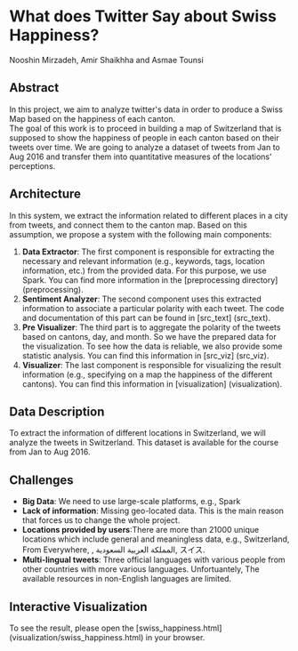 # What does Twitter Say about Swiss Happiness?
Nooshin Mirzadeh, Amir Shaikhha and Asmae Tounsi

## Abstract
In this project, we aim to analyze twitter's data in order to produce a Swiss Map based on the happiness of each canton.  
The goal of this work is to proceed in building a map of Switzerland that is supposed to show the happiness of people in each canton based on their tweets over time. We are going to analyze a dataset of tweets from Jan to Aug 2016 and transfer them into quantitative measures of the locations’ perceptions.


## Architecture
In this system, we extract the information related to different places in a city from tweets, and connect them to the canton map. Based on this assumption, we propose a system with the following main components:
  1. **Data Extractor**: The first component is responsible for extracting the necessary and relevant information (e.g., keywords, tags, location information, etc.) from the provided data. For this purpose, we use Spark. You can find more information in the [preprocessing directory] (preprocessing). 
  2. **Sentiment Analyzer**: The second component uses this extracted information to associate a particular polarity with each tweet. The code and documentation of this part can be found in [src_text] (src_text).
  3. **Pre Visualizer**: The third part is to aggregate the polarity of the tweets based on cantons, day, and month. So we have the prepared data for the visualization. To see how the data is reliable, we also provide some statistic analysis. You can find this information in [src_viz] (src_viz).
  4. **Visualizer**: The last component is responsible for visualizing the result information (e.g., specifying on a map the happiness of the different cantons). You can find this information in [visualization] (visualization). 
  
## Data Description
To extract the information of different locations in Switzerland, we will analyze the tweets in Switzerland. This dataset is available for the course from Jan to Aug 2016.

## Challenges
- **Big Data**: We need to use large-scale platforms, e.g., Spark
- **Lack of information**: Missing geo-located data. This is the main reason that forces us to change the whole project. 
- **Locations provided by users**:There are more than 21000 unique locations which include general and meaningless data, e.g., Switzerland, From Everywhere, , المملكة العربية السعودية, スイス.
- **Multi-lingual tweets**: Three official languages with various people from other countries with more various languages. Unfortuantely, The available resources in non-English languages are limited.

## Interactive Visualization
To see the result, please open the [swiss_happiness.html] (visualization/swiss_happiness.html) in your browser. 





